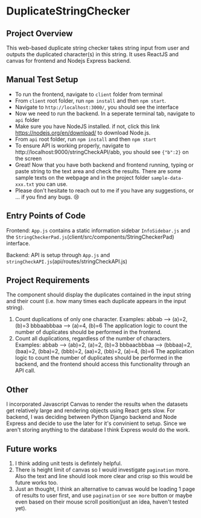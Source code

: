 # DuplicateStringChecker

## Project Overview ##
This web-based duplicate string checker takes string input from user and outputs the duplicated character(s) in this string. It uses ReactJS and canvas for frontend and Nodejs Express backend. 

## Manual Test Setup ##

- To run the frontend, navigate to `client` folder from terminal
- From `client` root folder, run `npm install` and then `npm start`.
- Navigate to `http://localhost:3000/`, you should see the interface
- Now we need to run the backend. In a seperate terminal tab, navigate to `api` folder
- Make sure you have NodeJS installed. if not, click this link https://nodejs.org/en/download/ to download Node.js.
- From `api` root folder, run `npm install` and then `npm start`
- To ensure API is working properly, navigate to http://localhost:9000/stringCheckAPI/abb, you should see `{"b":2}` on the screen
- Great! Now that you have both backend and frontend running, typing or paste string to the text area and check the results. There are some sample texts on the webpage and in the project folder `sample-data-xxx.txt` you can use.
- Please don't hesitate to reach out to me if you have any suggestions, or ... if you find any bugs. 😢

## Entry Points of Code ##
Frontend:
`App.js` contains a static information sidebar `InfoSidebar.js` and the `StringCheckerPad.js`(client/src/components/StringCheckerPad) interface.

Backend:
API is setup through `App.js` and `stringCheckAPI.js`(api/routes/stringCheckAPI.js)


## Project Requirements ##
The component should display the duplicates contained in the input string and their
count (i.e. how many times each duplicate appears in the input string). 
1. Count duplications of only one character. Examples:
abbab —> (a)=2, (b)=3
bbbaabbbaa —> (a)=4, (b)=6
The application logic to count the number of duplicates should be performed in the
frontend.
2. Count all duplications, regardless of the number of characters. Examples:
abbab —> (ab)=2, (a)=2, (b)=3
bbbaacbbbaa —> (bbbaa)=2, (baa)=2, (bba)=2, (bbb)=2, (aa)=2, (bb)=2, (a)=4, (b)=6
The application logic to count the number of duplicates should be performed in
the backend, and the frontend should access this functionality through an API call.

## Other ##
I incorporated Javascript Canvas to render the results when the datasets get relatively large and rendering objects using React gets slow. For backend, I was deciding between Python Django backend and Node Express and decide to use the later for it's convinient to setup. Since we aren't storing anything to the database I think Express would do the work.

## Future works ##
1. I think adding unit tests is defintely helpful.
2. There is height limit of canvas so I would investigate `pagination` more. Also the text and line should look more clear and crisp so this would be future works too.
3. Just an thought, I think an alternative to canvas would be loading 1 page of results to user first, and use `pagination` or `see more` button or maybe even based on their mouse scroll position(just an idea, haven't tested yet). 



